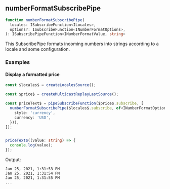 ## numberFormatSubscribePipe

```ts
function numberFormatSubscribePipe(
  locales: ISubscribeFunction<ILocales>,
  options?: ISubscribeFunction<INumberFormatOptions>,
): ISubscribePipeFunction<INumberFormatValue, string>
```

This SubscribePipe formats incoming numbers into strings according to a locale and some configuration.

### Examples

#### Display a formatted price

```ts
const $locales$ = createLocalesSource();

const $price$ = createMulticastReplayLastSource();

const priceText$ = pipeSubscribeFunction($price$.subscribe, [
  numberFormatSubscribePipe($locales$.subscribe, of<INumberFormatOptions>({
    style: 'currency',
    currency: 'USD',
  })),
]);


priceText$((value: string) => {
  console.log(value);
});
```

Output:

```text
Jan 25, 2021, 1:31:53 PM
Jan 25, 2021, 1:31:54 PM
Jan 25, 2021, 1:31:55 PM
...
```

